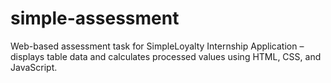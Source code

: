 # simple-assessment
Web-based assessment task for SimpleLoyalty Internship Application – displays table data and calculates processed values using HTML, CSS, and JavaScript.
